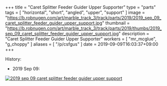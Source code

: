 +++
title = "Caret Splitter Feeder Guider Upper Supporter"
type = "parts"
tags = [ "horizontal", "short", "angled", "upper", "support" ]
image = "https://b.robnugen.com/art/marble_track_3/track/parts/2019/2019_sep_09_caret_splitter_feeder_guider_upper_support.jpg"
thumbnail = "https://b.robnugen.com/art/marble_track_3/track/parts/2019/thumbs/2019_sep_09_caret_splitter_feeder_guider_upper_support.jpg"
description = "Caret Splitter Feeder Guider Upper Supporter"
workers = [
    "mr_mcglue",
    "g_choppy"
]
aliases = [
    "/p/csfgus"
]
date = 2019-09-09T16:03:37+09:00
+++


History:

* 2019 Sep 09: 

[![2019 sep 09 caret splitter feeder guider upper support](//b.robnugen.com/art/marble_track_3/track/parts/2019/thumbs/2019_sep_09_caret_splitter_feeder_guider_upper_support.jpg)](//b.robnugen.com/art/marble_track_3/track/parts/2019/2019_sep_09_caret_splitter_feeder_guider_upper_support.jpg)
